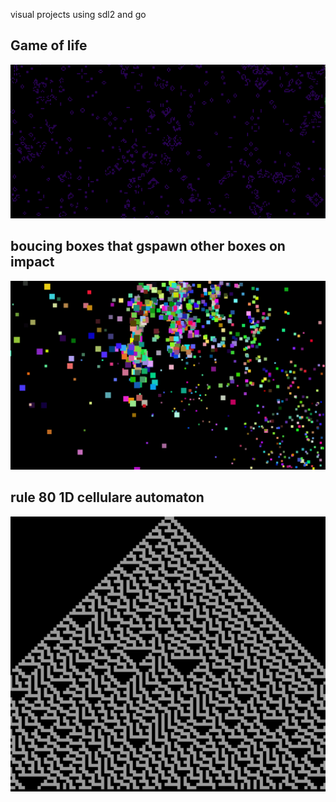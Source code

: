 visual projects using sdl2 and go 

## Game of life
![gol](images/gol.png)

## boucing boxes that gspawn other boxes on impact
![bouncing box](images/bb.png)


## rule 80 1D cellulare automaton
![rule 80 1D cellulare automaton](images/ca.png)
